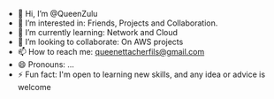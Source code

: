 - 👋 Hi, I’m @QueenZulu
- 👀 I’m interested in: Friends, Projects and Collaboration.
- 🌱 I’m currently learning: Network and Cloud 
- 💞️ I’m looking to collaborate: On AWS projects
- 📫 How to reach me:  queenettacherfils@gmail.com 
- 😄 Pronouns: ...
- ⚡ Fun fact: I'm open to learning new skills, and any idea or advice is welcome

<!---
QueenZulu/QueenZulu is a ✨ special ✨ repository because its `README.md` (this file) appears on your GitHub profile.
You can click the Preview link to take a look at your changes.
--->
